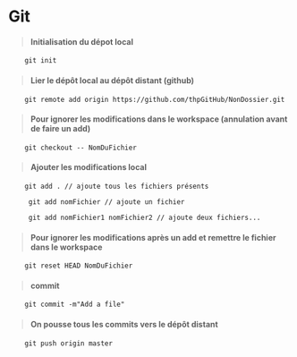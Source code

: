 # Git
> #### Initialisation du dépot local
````shell script
    git init
````
> #### Lier le dépôt local au dépôt distant (github)
```shell script
    git remote add origin https://github.com/thpGitHub/NonDossier.git
```
> #### Pour ignorer les modifications dans le workspace (annulation avant de faire un add)
````shell script
    git checkout -- NomDuFichier
````
> #### Ajouter les modifications local
````shell script
    git add . // ajoute tous les fichiers présents
````

````shell script
     git add nomFichier // ajoute un fichier   
 ````
 
````shell script
     git add nomFichier1 nomFichier2 // ajoute deux fichiers...
 ````
> #### Pour ignorer les modifications après un add et remettre le fichier dans le workspace
````shell script
    git reset HEAD NomDuFichier
````
> #### commit
````shell script
    git commit -m"Add a file"
````
> #### On pousse tous les commits vers le dépôt distant
````shell script
    git push origin master
````